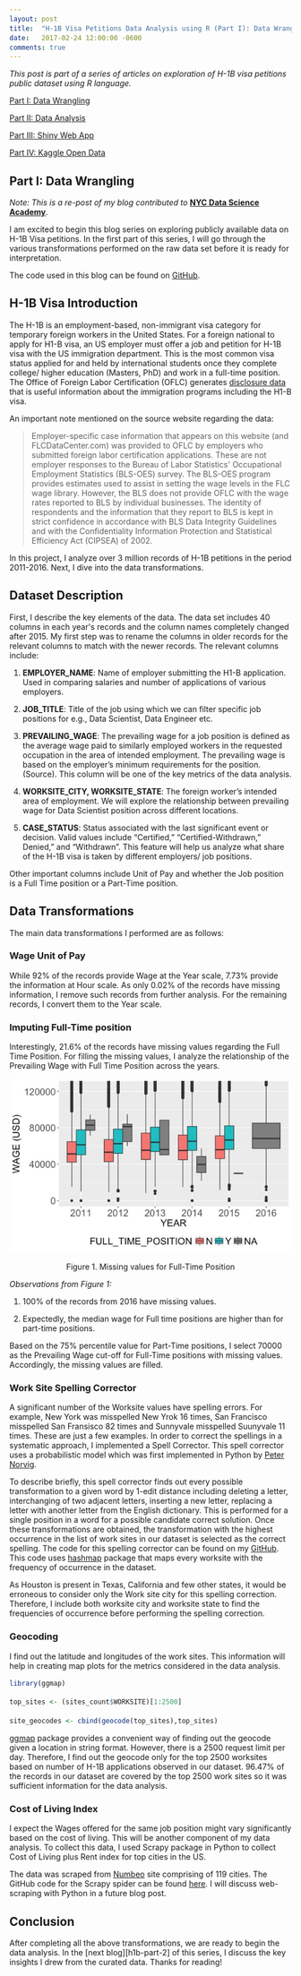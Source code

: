 ```yaml
---
layout: post
title:  "H-1B Visa Petitions Data Analysis using R (Part I): Data Wrangling"
date:   2017-02-24 12:00:00 -0600
comments: true
---
```


*This post is part of a series of articles on exploration of H-1B visa petitions public dataset using R language.*

[Part I: Data Wrangling][h1b-part-I]

[Part II: Data Analysis][h1b-part-II]

[Part III: Shiny Web App][h1b-part-III]

[Part IV: Kaggle Open Data][h1b-part-IV]

## Part I: Data Wrangling

*Note: This is a re-post of my blog contributed to* **[NYC Data Science Academy][nyc_dsa]**.

I am excited to begin this blog series on exploring publicly available data on H-1B Visa petitions. In the first part of this series, I will go through the various transformations performed on the raw data set before it is ready for interpretation.

The code used in this blog can be found on [GitHub][github].

<h2> H-1B Visa Introduction </h2>

The H-1B is an employment-based, non-immigrant visa category for temporary foreign workers in the United States. For a foreign national to apply for H1-B visa, an US employer must offer a job and petition for H-1B visa with the US immigration department. This is the most common visa status applied for and held by international students once they complete college/ higher education (Masters, PhD) and work in a full-time position. The Office of Foreign Labor Certification (OFLC) generates [disclosure data][oflc-data] that is useful information about the immigration programs including the H1-B visa.

An important note mentioned on the source website regarding the data:

> Employer-specific case information that appears on this website (and FLCDataCenter.com) was provided to OFLC by employers who submitted foreign labor certification applications. These are not employer responses to the Bureau of Labor Statistics' Occupational Employment Statistics (BLS-OES) survey. The BLS-OES program provides estimates used to assist in setting the wage levels in the FLC wage library. However, the BLS does not provide OFLC with the wage rates reported to BLS by individual businesses. The identity of respondents and the information that they report to BLS is kept in strict confidence in accordance with BLS Data Integrity Guidelines and with the Confidentiality Information Protection and Statistical Efficiency Act (CIPSEA) of 2002.


In this project, I analyze over 3 million records of H-1B petitions in the period 2011-2016. Next, I dive into the data transformations.

<h2> Dataset Description </h2>

First, I describe the key elements of the data. The data set includes 40 columns in each year's records and the column names completely changed after 2015. My first step was to rename the columns in older records for the relevant columns to match with the newer records. The relevant columns include:

1. **EMPLOYER_NAME**: Name of employer submitting the H1-B application. Used in comparing salaries and number of applications of various employers.

2. **JOB_TITLE**: Title of the job using which we can filter specific job positions for e.g., Data Scientist, Data Engineer etc.

3. **PREVAILING_WAGE**: The prevailing wage for a job position is defined as the average wage paid to similarly employed workers in the requested occupation in the area of intended employment. The prevailing wage is based on the employer’s minimum requirements for the position. (Source). This column will be one of the  key metrics of the data analysis.

4. **WORKSITE_CITY, WORKSITE_STATE**: The foreign worker’s intended area of employment. We will explore the relationship between prevailing wage for Data Scientist position across different locations.

5. **CASE_STATUS**: Status associated with the last significant event or decision. Valid values include “Certified,” “Certified-Withdrawn,” Denied,” and “Withdrawn”. This feature will help us analyze what share of the H-1B visa is taken by different employers/ job positions.

Other important columns include Unit of Pay and whether the Job position is a Full Time position or a Part-Time position.

<h2> Data Transformations </h2>


The main data transformations I performed are as follows:

<h3> Wage Unit of Pay </h3>

While 92% of the records provide Wage at the Year scale, 7.73% provide the information at Hour scale. As only 0.02% of the records have missing information, I remove such records from further analysis. For the remaining records, I convert them to the Year scale.

<h3> Imputing Full-Time position </h3>

Interestingly, 21.6% of the records have missing values regarding the Full Time Position. For filling the missing values, I analyze the relationship of the Prevailing Wage with Full Time Position across the years.

![Full Time Position](/images/h_1b_eda/full_time_position_before_transform.jpeg "Wage Distribution by Position Type (Full-Time/Part-Time)")



<center> Figure 1. Missing values for Full-Time Position </center>


*Observations from Figure 1:*

1. 100% of the records from 2016 have missing values.

2. Expectedly, the median wage for Full time positions are higher than for part-time positions.

Based on the 75% percentile value for Part-Time positions, I select 70000 as the Prevailing Wage cut-off for Full-Time positions with missing values. Accordingly, the missing values are filled.

<h3> Work Site Spelling Corrector </h3>

A significant number of the Worksite values have spelling errors. For example, New York was misspelled New Yrok 16 times, San Francisco misspelled San Fransisco 82 times and Sunnyvale misspelled Suunyvale 11 times. These are just a few examples. In order to correct the spellings in a systematic approach, I implemented a Spell Corrector. This spell corrector uses a probabilistic model which was first implemented in Python by [Peter Norvig][spell-corrector].

To describe briefly, this spell corrector finds out every possible transformation to a given word by 1-edit distance including deleting a letter, interchanging of two adjacent letters, inserting a new letter, replacing a letter with another letter from the English dictionary. This is performed for a single position in a word for a possible candidate correct solution. Once these transformations are obtained, the transformation with the highest occurrence in the list of work sites in our dataset is selected as the correct spelling. The code for this spelling corrector can be found on my [GitHub][my-spell-corrector]. This code uses [hashmap][hashmap] package that maps every worksite with the frequency of occurrence in the dataset.

As Houston is present in Texas, California and few other states, it would be erroneous to consider only the Work site city for this spelling correction. Therefore, I include both worksite city and worksite state to find the frequencies of occurrence before performing the spelling correction.

<h3> Geocoding </h3>

I find out the latitude and longitudes of the work sites. This information will help in creating map plots for the metrics considered in the data analysis.

```r
library(ggmap)

top_sites <- (sites_count$WORKSITE)[1:2500]

site_geocodes <- cbind(geocode(top_sites),top_sites)
```

[ggmap][ggmap] package provides a convenient way of finding out the geocode given a location in string format. However, there is a 2500 request limit per day. Therefore, I find out the geocode only for the top 2500 worksites based on number of H-1B applications observed in our dataset. 96.47% of the records in our dataset are covered by the top 2500 work sites so it was sufficient information for the data analysis.

<h3> Cost of Living Index </h3>

I expect the Wages offered for the same job position might vary significantly based on the cost of living. This will be another component of my data analysis. To collect this data, I used Scrapy package in Python to collect Cost of Living plus Rent index for top cities in the US.

The data was scraped from [Numbeo][numbeo] site comprising of 119 cities. The GitHub code for the Scrapy spider can be found [here][scrapy]. I will discuss web-scraping with Python in a future blog post.

<h2> Conclusion </h2>

After completing all the above transformations, we are ready to begin the data analysis. In the [next blog][h1b-part-2] of this series, I discuss the key insights I drew from the curated data. Thanks for reading!

[nyc_dsa]: https://blog.nycdatascience.com/student-works/h-1b-visa-petitions-exploratory-data-analysis/
[oflc-data]: https://www.foreignlaborcert.doleta.gov/performancedata.cfm
[github]: https://github.com/sharan-naribole/H1B_visa_eda/blob/master/data_processing.Rmd
[spell-corrector]: http://norvig.com/spell-correct.html
[hashmap]: https://cran.r-project.org/web/packages/hashmap/README.html
[my-spell-corrector]: https://github.com/sharan-naribole/H1B_visa_eda/blob/master/spell_correcter.R
[ggmap]: https://github.com/dkahle/ggmap
[numbeo]: https://www.numbeo.com/cost-of-living/country_result.jsp?country=United+States
[scrapy]: https://github.com/sharan-naribole/H1B_visa_eda/blob/master/coli/coli/spiders/coli.py
[h1b-part-I]: https://sharan-naribole.github.io/2017/02/24/h1b-eda-part-I.html
[h1b-part-II]: https://sharan-naribole.github.io/2017/02/26/h1b-eda-part-II.html
[h1b-part-III]: https://sharan-naribole.github.io/2017/02/28/h1b-eda-part-III.html
[h1b-part-IV]: https://sharan-naribole.github.io/2017/03/15/h1b-eda-part-IV.html
